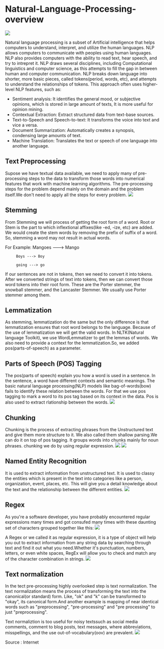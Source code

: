 # Natural-Language-Processing-overview

![](https://www.xenonstack.com/images/blog/2019/12/evolution-of-nlp-xenonstack.png)

Natural language processing is a subset of Artificial intelligence that helps computers to understand, interpret, and utilize the human languages. NLP allows computers to communicate with peoples using human languages. NLP also provides computers with the ability to read text, hear speech, and try to intrepret it. NLP draws several disciplines, including Computational linguistics and computer science, as this attempts to fill the gap in between human and computer communication.
NLP breaks down language into shorter, more basic pieces, called tokens(period, words, etc), and attempts to understand the relationships of tokens. This approach often uses higher-level NLP features, such as:
- Sentiment analysis: It identifies the general mood, or subjective opinions, which is stored in large amount of texts, It is more useful for opinion mining.
- Contextual Extraction: Extract structured data from text-base sources.
- Text-to-Speech and Speech-to-text: It transforms the voice into text and vice a versa.
- Document Summarization: Automatically creates a synopsis, condensing large amounts of text.
- Machine Translation: Translates the text or speech of one language into another language.

## Text Preprocessing
Supose we have textual data available, we need to apply many of pre-processing steps to the data to transform those words into numerical features that work with machine learning algorithms.
The pre-processing steps for the problem depend mainly on the domain and the problem itself.We don't need to apply all the steps for every problem.
![](https://miro.medium.com/max/2050/1*ES5bt7IoInIq2YioQp2zcQ.png)
## Stemming
From Stemming we will process of getting the root form of a word. Root or Stem is the part to which inflextional affixes(like -ed, -ize, etc) are added. We would create the stem words by removing the prefix of suffix of a word. So, stemming a word may not result in actual words.

For Example: Mangoes ---> Mango

         Boys ---> Boy

         going ---> go
If our sentences are not in tokens, then we need to convert it into tokens. After we converted strings of text into tokens, then we can convert those word tokens into their root form. These are the Porter stemmer, the snowball stemmer, and the Lancaster Stemmer. We usually use Porter stemmer among them.
## Lemmatization
As stemming, lemmatization do the same but the only difference is that lemmatization ensures that root word belongs to the language. Because of the use of lemmatization we will get the valid words. In NLTK(Natural language Toolkit), we use WordLemmatizer to get the lemmas of words. We also need to provide a context for the lemmatization.So, we added pos(parts-of-speech) as a parameter.
## Parts of Speech (POS) Tagging
The pos(parts of speech) explain you how a word is used in a sentence. In the sentence, a word have different contexts and semantic meanings. The basic natural language processing(NLP) models like bag-of-words(bow) fails to identify these relation between the words. For that we use pos tagging to mark a word to its pos tag based on its context in the data. Pos is also used to extract rlationship between the words.
![](https://slideplayer.com/slide/5260592/16/images/2/What+is+POS+tagging+Tagged+Text+Raw+Text+POS+Tagger.jpg)
## Chunking
Chunking is the process of extracting phrases from the Unstructured text and give them more structure to it. We also called them shallow parsing.We can do it on top of pos tagging. It groups words into chunks mainly for noun phrases. chunking we do by using regular expression.
![](https://www.tutorialkart.com/wp-content/uploads/2017/06/chunker_ex.png)
![](https://encrypted-tbn0.gstatic.com/images?q=tbn%3AANd9GcSqPsHKdul3gHVJvIVc9_98nIjzAtbFrY_x6Q&usqp=CAU)
## Named Entity Recognition
It is used to extract information from unstructured text. It is used to classy the entities which is present in the text into categories like a person, organization, event, places, etc. This will give you a detail knowledge about the text and the relationship between the different entities.
![](https://i.stack.imgur.com/MD0LG.png)
## Regex
As you're a software developer, you have probably encountered regular expressions many times and got consufed many times with these daunting set of characters grouped together like this:
![](https://miro.medium.com/max/1374/1*ZXTb1lt1LYysa1yki__0Aw.gif)

A Regex or we called it as regular expression, it is a type of object will help you out to extract information from any string data by searching through text and find it out what you need.Whether it's punctuation, numbers, letters, or even white spaces, RegEx will allow you to check and match any of the character combination in strings.
![](https://i.imgur.com/KmCtFLP.png)
## Text normalization
In the tect pre-processing highly overlooked step is text normalization. The text normalization means the process of transforming the text into the canonical(or standard) form. Like, "ok" and "k" can be transformed to "okay", its canonical form.And another example is mapping of near identical words such as "preprocessing", "pre-processing" and "pre processing" to just "preprocessing".

Text normaliztion is too useful for noisy textssuch as social media comments, comment to blog posts, text messages, where abbreviations, misspellings, and the use out-of-vocabulary(oov) are prevalent.
![](https://cdn-images-1.medium.com/max/1600/1*e7Y-Rbxky5i2U6awCQILVQ.png)

Source : Internet 
